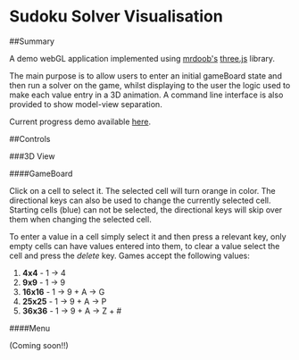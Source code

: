 Sudoku Solver Visualisation
===========================

##Summary


A demo webGL application implemented using [mrdoob's](https://twitter.com/mrdoob) [three.js](https://github.com/mrdoob/three.js) library.

The main purpose is to allow users to enter an initial gameBoard state and then run a solver on the game,
whilst displaying to the user the logic used to make each value entry in a 3D animation. A command line interface is also provided to show  model-view separation.

Current progress demo available [here](http://0xor1.com/Sudoku).

##Controls

###3D View


####GameBoard

Click on a cell to select it. The selected cell will turn orange in color. The directional keys can also be used to change the currently selected cell. Starting cells (blue) can not be selected, the directional keys will skip over them when changing the selected cell.

To enter a value in a cell simply select it and then press a relevant key, only empty cells can have values entered into them, to clear a value select the cell and press the _delete_ key. Games accept the following values:

1. **4x4** - 1 &rarr; 4
2. **9x9** - 1 &rarr; 9
3. **16x16** - 1 &rarr; 9 + A &rarr; G
4. **25x25** - 1 &rarr; 9 + A &rarr; P
5. **36x36** - 1 &rarr; 9 + A &rarr; Z + #

####Menu

(Coming soon!!)
